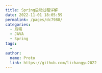 ```yaml
---
title: Spring启动过程详解
date: 2022-11-01 18:05:59
permalink: /pages/dc7988/
categories:
  - 后端
  - JAVA
  - Spring
tags:
  - 
author: 
  name: Proto
  link: https://github.com/lichangyu2022
---
```

